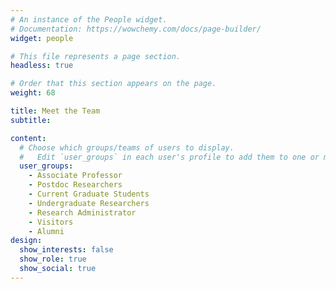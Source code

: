```yaml
---
# An instance of the People widget.
# Documentation: https://wowchemy.com/docs/page-builder/
widget: people

# This file represents a page section.
headless: true

# Order that this section appears on the page.
weight: 68

title: Meet the Team
subtitle:

content:
  # Choose which groups/teams of users to display.
  #   Edit `user_groups` in each user's profile to add them to one or more of these groups.
  user_groups:
    - Associate Professor
    - Postdoc Researchers
    - Current Graduate Students
    - Undergraduate Researchers
    - Research Administrator
    - Visitors
    - Alumni
design:
  show_interests: false
  show_role: true
  show_social: true
---
```


